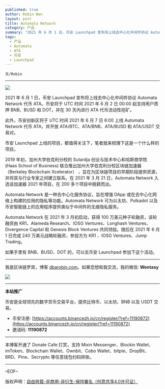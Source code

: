```yaml
---
published: true
author: Robin Wen
layout: post
title: Automata Network
category: 产品
summary: "2021 年 6 月 1 日，币安 Launchpad 宣布将上线去中心化中间件协议 Automata Network 代币 ATA。币安将于 UTC 时间 2021 年 6 月 2 日 00:00 起支持用户质押 BNB、BUSD 和 DOT，并在 30 天内进行 ATA 代币流动性挖矿。此外，币安创新区将于 UTC 时间 2021 年 6 月 7 日 6:00 上线 Automata Network 代币 ATA，并开放 ATA/BTC、ATA/BNB、ATA/BUSD 和 ATA/USDT 交易对。如果手里有 BNB、BUSD、DOT 的，可以去币安 Launchpad 参加下这个活动。"
tags:
  - 产品
  - Automata
  - ATA
  - 币安
  - Launchpad
---
```


`文/Robin`

***

![](https://cdn.dbarobin.com/32fn886.png)

2021 年 6 月 1 日，币安 Launchpad 宣布将上线去中心化中间件协议 Automata Network 代币 ATA。币安将于 UTC 时间 2021 年 6 月 2 日 00:00 起支持用户质押 BNB、BUSD 和 DOT，并在 30 天内进行 ATA 代币流动性挖矿。

此外，币安创新区将于 UTC 时间 2021 年 6 月 7 日 6:00 上线 Automata Network 代币 ATA，并开放 ATA/BTC、ATA/BNB、ATA/BUSD 和 ATA/USDT 交易对。

币安 Launchpad 上线的项目，都值得关注下，笔者就来梳理下这是一个什么样的项目。

2019 年初，加州大学伯克利分校的 Sutardja 创业与技术中心和哈斯商学院 (Haas School of Business) 联合推出加州大学伯克利分校区块链加速器（Berkeley Blockchain Xcelerator） ，旨在为区块链项目的早期阶段提供资源，并将其与行业专家之间建立联系。在 2021 年 3 月 21 日，Automata Network 入选该加速器 2021 年项目，在 200 多个项目中脱颖而出。

Automata Network 是一种去中心化服务协议，旨在增强 DApp 或在去中心化网络上构建的应用的隐私等功能。Automata Network 可为以太坊、Polkadot 以及币安智能链上的应用程序提供类似于中间件的无痕隐私服务。

Automata Network 在 2021 年 3 月初启动，获得 100 万美元种子轮融资，该轮融资由 KR1、Alameda Research、IOSG Ventures、Longhash Ventures、Divergence Capital 和 Genesis Block Ventures 共同领投。随后在 2021 年 6 月 1 日完成 240 万美元战略轮融资，参投方为 KR1 、IOSG Ventures、Jump Trading。

如果手里有 BNB、BUSD、DOT 的，可以去币安 Launchpad 参加下这个活动。

***

我是区块链罗宾，博客 [dbarobin.com](https://dbarobin.com/)。如果您想和我交流，我的微信: **Wentasy**

![](https://cdn.dbarobin.com/v4yywe2.png)

***

**本站推广**

币安是全球领先的数字货币交易平台，提供比特币、以太坊、BNB 以及 USDT 交易。

* 币安注册: [https://accounts.binancezh.io/cn/register/?ref=11190872](https://accounts.binancezh.io/cn/register/?ref=11190872)
* 邀请码: **11190872**

***

本博客开通了 Donate Cafe 打赏，支持 Mixin Messenger、Blockin Wallet、imToken、Blockchain Wallet、Ownbit、Cobo Wallet、bitpie、DropBit、BRD、Pine、Secrypto 等任意钱包扫码转账。

<center>
    <div class="--donate-button"
         data-button-id="f8b9df0d-af9a-460d-8258-d3f435445075"
    ></div>
</center>

***

–EOF–

版权声明：[自由转载-非商用-非衍生-保持署名（创意共享4.0许可证）](http://creativecommons.org/licenses/by-nc-nd/4.0/deed.zh)